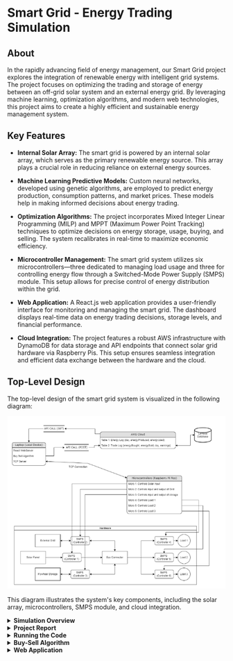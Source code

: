 # Smart Grid - Energy Trading Simulation

## About

In the rapidly advancing field of energy management, our Smart Grid project explores the integration of renewable energy with intelligent grid systems. The project focuses on optimizing the trading and storage of energy between an off-grid solar system and an external energy grid. By leveraging machine learning, optimization algorithms, and modern web technologies, this project aims to create a highly efficient and sustainable energy management system.

## Key Features

- **Internal Solar Array:** The smart grid is powered by an internal solar array, which serves as the primary renewable energy source. This array plays a crucial role in reducing reliance on external energy sources.

- **Machine Learning Predictive Models:** Custom neural networks, developed using genetic algorithms, are employed to predict energy production, consumption patterns, and market prices. These models help in making informed decisions about energy trading.

- **Optimization Algorithms:** The project incorporates Mixed Integer Linear Programming (MILP) and MPPT (Maximum Power Point Tracking) techniques to optimize decisions on energy storage, usage, buying, and selling. The system recalibrates in real-time to maximize economic efficiency.

- **Microcontroller Management:** The smart grid system utilizes six microcontrollers—three dedicated to managing load usage and three for controlling energy flow through a Switched-Mode Power Supply (SMPS) module. This setup allows for precise control of energy distribution within the grid.

- **Web Application:** A React.js web application provides a user-friendly interface for monitoring and managing the smart grid. The dashboard displays real-time data on energy trading decisions, storage levels, and financial performance.

- **Cloud Integration:** The project features a robust AWS infrastructure with DynamoDB for data storage and API endpoints that connect solar grid hardware via Raspberry Pis. This setup ensures seamless integration and efficient data exchange between the hardware and the cloud.

## Top-Level Design

The top-level design of the smart grid system is visualized in the following diagram:

![Top-Level Design](demo_assets/highlevel_overview.png)

This diagram illustrates the system's key components, including the solar array, microcontrollers, SMPS module, and cloud integration.


<details>
<summary><strong>Simulation Overview</strong></summary>

The smart grid model simulates a single day, with each simulated minute represented by a 5-minute interval. This granularity allows for detailed analysis and optimization of energy flows throughout the day. The system continuously updates its predictions and optimizations to reflect real-time conditions.

</details>

<details>
<summary><strong>Project Report</strong></summary>

The accompanying project report provides a comprehensive overview of the system's design, implementation, and performance. It details the development process, the challenges faced, and the solutions devised to create an efficient and scalable smart grid system. The report also includes an analysis of the system's performance, demonstrating the effectiveness of the machine learning models and optimization algorithms in managing energy trading and storage.

This can be accessed [here](Final_Report.pdf)

</details>

<details>
<summary><strong>Running the Code</strong></summary>

To run the project, install all required dependencies using:

```bash
pip install -r requirements.txt
```

This will set up the environment needed to execute the smart grid simulation and web application.

</details>

<details>
<summary><strong>Buy-Sell Algorithm</strong></summary>

### Machine Learning Predictions

A custom genetic algorithm was developed to train a population of neural networks for predicting buy prices, sell prices, and energy demand. The algorithm selects the best-performing neural networks based on a fitness score derived from the reciprocal of the mean squared error. Over multiple epochs, the algorithm evolves the neural networks through processes such as crossover and mutation, optimizing them for accurate predictions.

### Optimization

The optimization process is driven by a Coin and Branch or Cut (CBC) solver, a Mixed Integer Linear Programming (MILP) library. The solver maximizes profit by making optimal decisions on energy trading over a prediction window of 60 ticks. The system recalibrates at each tick to ensure that decisions are based on the most recent data.

</details>

<details>
<summary><strong>Web Application</strong></summary>

### Dashboard

The web application's dashboard provides real-time insights into the smart grid's operations. It displays key metrics such as whether the system is buying or selling energy, historical storage data, and a comparison of the MILP algorithm's performance against a naive solution.

### Consumption and Finance Pages

The web application also features detailed pages for monitoring energy consumption and financial performance, providing users with a comprehensive view of the smart grid's efficiency and profitability.

### Demo

A live demo of the web application is shown below, more details can be provided when the repo is forked and the web application is run locally!

![Finances Page](demo_assets/finances.png)

![Consumption Page](demo_assets/consumptions.png)

</details>
